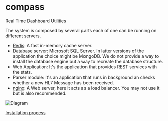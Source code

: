 # compass
Real Time Dashboard Utilities


The system is composed by several parts each of one can be running on different servers.

* [Redis](http://redis.io/): A fast in-memory cache server.
* Database server: Microsoft SQL Server. In latter versions of the application the choice might be MongoDB. We do not provide a way to install the database engine but a way to recreate the database structure.
* Web Application: It's the application that provides REST services with the stats.
* Parser module: It's an application that runs in background an checks whether a new HL7 Message has been received.
* [nginx](http://nginx.org/): A Web server, here it acts as a load balancer. You may not use it but is also recommended.


![Diagram](http://cdn.rawgit.com/ffis/compass/2cb379ebf00873c10642dde53e4938ae145222f1/docs/stack.svg)
<!--
<img src="http://cdn.rawgit.com/ffis/compass/e9f2a6be3f78ea9b7dd86db58283c4c34a34ae48/docs/stack.svg"/>
-->

[Installation process](./docs/INSTALL.md)
